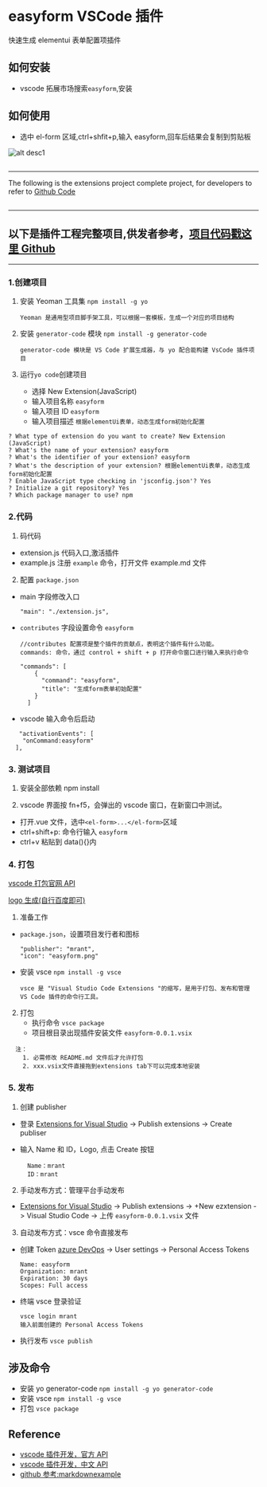 # easyform VSCode 插件

快速生成 elementui 表单配置项插件

## 如何安装

- vscode 拓展市场搜索`easyform`,安装

## 如何使用

- 选中 el-form 区域,ctrl+shfit+p,输入 easyform,回车后结果会复制到剪贴板

![alt desc1](https://i0.hdslb.com/bfs/article/7bac2155fd4055b06ac100229eb3867f424199394.gif)

##

---

The following is the extensions project complete project, for developers to refer to [Github Code](https://github.com/Mrblackant/easyform)

##

---

## 以下是插件工程完整项目,供发者参考，[项目代码戳这里 Github](https://github.com/Mrblackant/easyform)

---

### 1.创建项目

1. 安装 Yeoman 工具集
   `npm install -g yo`
   ```
   Yeoman 是通用型项目脚手架工具，可以根据一套模板，生成一个对应的项目结构
   ```
2. 安装 `generator-code` 模块
   `npm install -g generator-code`

   ```
   generator-code 模块是 VS Code 扩展生成器，与 yo 配合能构建 VsCode 插件项目
   ```

3. 运行`yo code`创建项目
   - 选择 New Extension(JavaScript)
   - 输入项目名称 `easyform`
   - 输入项目 ID `easyform`
   - 输入项目描述 `根据elementUi表单，动态生成form初始化配置`

```
? What type of extension do you want to create? New Extension (JavaScript)
? What's the name of your extension? easyform
? What's the identifier of your extension? easyform
? What's the description of your extension? 根据elementUi表单，动态生成form初始化配置
? Enable JavaScript type checking in 'jsconfig.json'? Yes
? Initialize a git repository? Yes
? Which package manager to use? npm
```

### 2.代码

1. 码代码

- extension.js 代码入口,激活插件
- example.js 注册 `example` 命令，打开文件 example.md 文件

2. 配置 `package.json`

- main 字段修改入口
  ```
  "main": "./extension.js",
  ```
- `contributes` 字段设置命令 `easyform`

  ```
  //contributes 配置项是整个插件的贡献点，表明这个插件有什么功能。
  commands: 命令，通过 control + shift + p 打开命令窗口进行输入来执行命令

  "commands": [
      {
        "command": "easyform",
        "title": "生成form表单初始配置"
      }
    ]
  ```

- vscode 输入命令后启动

```
   "activationEvents": [
    "onCommand:easyform"
  ],
```

### 3. 测试项目

1. 安装全部依赖
   npm install

2. vscode 界面按 fn+f5，会弹出的 vscode 窗口，在新窗口中测试。

- 打开.vue 文件，选中`<el-form>...</el-form>`区域
- ctrl+shift+p: 命令行输入 `easyform`
- ctrl+v 粘贴到 data(){}内

### 4. 打包

[vscode 打包官网 API](https://code.visualstudio.com/api/working-with-extensions/publishing-extension)

[logo 生成(自行百度即可)](https://www.shejilogo.com/)

1.  准备工作

- `package.json`，设置项目发行者和图标

  ```
  "publisher": "mrant",
  "icon": "easyform.png"
  ```

- 安装 vsce
  `npm install -g vsce`
  ```
  vsce 是 "Visual Studio Code Extensions "的缩写，是用于打包、发布和管理 VS Code 插件的命令行工具。
  ```

2. 打包
   - 执行命令 `vsce package`
   - 项目根目录出现插件安装文件 `easyform-0.0.1.vsix`

```
  注：
    1. 必需修改 README.md 文件后才允许打包
    2. xxx.vsix文件直接拖到extensions tab下可以完成本地安装
```

### 5. 发布

1.  创建 publisher

- 登录 [Extensions for Visual Studio](https://marketplace.visualstudio.com/) -> Publish extensions -> Create publiser

- 输入 Name 和 ID，Logo, 点击 Create 按钮
  ```
    Name：mrant
    ID：mrant
  ```

2. 手动发布方式：管理平台手动发布

- [Extensions for Visual Studio](https://marketplace.visualstudio.com/) -> Publish extensions -> +New ezxtension -> Visual Studio Code -> 上传 `easyform-0.0.1.vsix` 文件

3. 自动发布方式：vsce 命令直接发布

- 创建 Token
  [azure DevOps](https://dev.azure.com/) -> User settings -> Personal Access Tokens

  ```
  Name: easyform
  Organization: mrant
  Expiration: 30 days
  Scopes: Full access
  ```

- 终端 vsce 登录验证

  ```
  vsce login mrant
  输入前面创建的 Personal Access Tokens
  ```

- 执行发布
  `vsce publish`

## 涉及命令

- 安装 yo generator-code
  `npm install -g yo generator-code`
- 安装 vsce
  `npm install -g vsce`
- 打包
  `vsce package`

## Reference

- [vscode 插件开发，官方 API](https://code.visualstudio.com/api/get-started/your-first-extension)
- [vscode 插件开发，中文 API](https://liiked.github.io/VS-Code-Extension-Doc-ZH/#/get-started/your-first-extension)
- [github 参考:markdownexample](https://github.com/crazy-luke/markdownexample)
